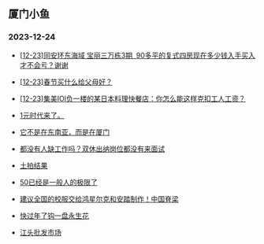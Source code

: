 ## 厦门小鱼 
### 2023-12-24

+ [[12-23]同安环东海域 宝丽三万栋3期  90多平的复式四房现在多少钱入手买入才不会亏？谢谢](http://bbs.xmfish.com/read-htm-tid-18124934.html)

+ [[12-23]春节买什么给父母好？](http://bbs.xmfish.com/read-htm-tid-18125067.html)

+ [[12-23]集美IOI负一楼的某日本料理快餐店：你怎么能这样克扣工人工资？](http://bbs.xmfish.com/read-htm-tid-18124980.html)

+ [1元时代来了。](http://bbs.xmfish.com/read-htm-tid-18124979.html)

+ [它不是在东南亚，而是在厦门](http://bbs.xmfish.com/read-htm-tid-18124961.html)

+ [都没有人缺工作吗？双休出纳岗位都没有来面试](http://bbs.xmfish.com/read-htm-tid-18124913.html)

+ [土拍结果](http://bbs.xmfish.com/read-htm-tid-18124895.html)

+ [50已经是一般人的极限了](http://bbs.xmfish.com/read-htm-tid-18125089.html)

+ [建议全国的校服交给鸿星尔克和安踏制作！中国脊梁](http://bbs.xmfish.com/read-htm-tid-18125033.html)

+ [快过年了钩一盘永生花](http://bbs.xmfish.com/read-htm-tid-18125005.html)

+ [江头批发市场](http://bbs.xmfish.com/read-htm-tid-18124959.html)

